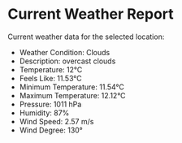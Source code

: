 # Current Weather Report
Current weather data for the selected location:
- Weather Condition: Clouds
- Description: overcast clouds
- Temperature: 12°C
- Feels Like: 11.53°C
- Minimum Temperature: 11.54°C
- Maximum Temperature: 12.12°C
- Pressure: 1011 hPa
- Humidity: 87%
- Wind Speed: 2.57 m/s
- Wind Degree: 130°
